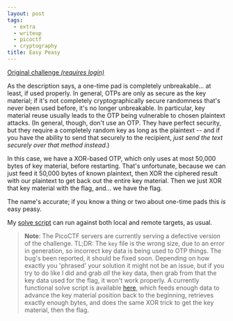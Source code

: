 ```yaml
---
layout: post
tags:
  - extra
  - writeup
  - picoctf
  - cryptography
title: Easy Peasy
---
```


[Original challenge *(requires login)*](https://play.picoctf.org/practice/challenge/125)

As the description says, a one-time pad is completely unbreakable...
at least, if used properly.
In general, OTPs are only as secure as the key material; if it's not completely cryptographically secure randomness that's never been used before, it's no longer unbreakable.
In particular, key material reuse usually leads to the OTP being vulnerable to chosen plaintext attacks.
(In general, though, don't use an OTP.
They have perfect security, but they require a completely random key as long as the plaintext -- and if you have the ability to send that securely to the recipient, *just send the text securely over that method instead*.)

In this case, we have a XOR-based OTP, which only uses at most 50,000 bytes of key material, before restarting.
That's unfortunate, because we can just feed it 50,000 bytes of known plaintext, then XOR the ciphered result with our plaintext to get back out the entire key material.
Then we just XOR that key material with the flag, and... we have the flag.

The name's accurate; if you know a thing or two about one-time pads this *is* easy peasy.

My [solve script](./solve.py) can run against both local and remote targets, as usual.

> **Note**:
> The PicoCTF servers are currently serving a defective version of the challenge.
> TL;DR: The `key` file is the wrong size, due to an error in generation, so incorrect key data is being used to OTP things.
> The bug's been reported, it should be fixed soon.
> Depending on how exactly you 'phrased' your solution it might not be an issue, but if you try to do like I did and grab *all* the key data, then grab from that the key data used for the flag, it won't work properly.
> A currently functional solve script is available [here](./solve2.py), which feeds enough data to advance the key material position back to the beginning, retrieves exactly enough bytes, and does the same XOR trick to get the key material, then the flag.